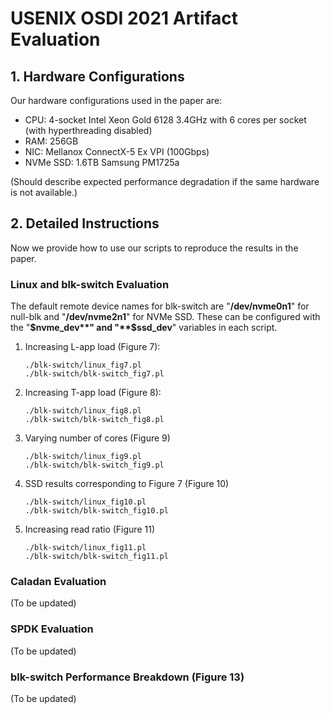 # USENIX OSDI 2021 Artifact Evaluation

## 1. Hardware Configurations
Our hardware configurations used in the paper are:
- CPU: 4-socket Intel Xeon Gold 6128 3.4GHz with 6 cores per socket (with hyperthreading disabled)
- RAM: 256GB
- NIC: Mellanox ConnectX-5 Ex VPI (100Gbps)
- NVMe SSD: 1.6TB Samsung PM1725a

(Should describe expected performance degradation if the same hardware is not available.)

## 2. Detailed Instructions
Now we provide how to use our scripts to reproduce the results in the paper. 

### Linux and blk-switch Evaluation
The default remote device names for blk-switch are "**/dev/nvme0n1**" for null-blk and "**/dev/nvme2n1**" for NVMe SSD. These can be configured with the "**$nvme_dev**" and "**$ssd_dev**" variables in each script.

1. Increasing L-app load (Figure 7):

   ```
   ./blk-switch/linux_fig7.pl
   ./blk-switch/blk-switch_fig7.pl
   ```

2. Increasing T-app load (Figure 8):

   ```
   ./blk-switch/linux_fig8.pl
   ./blk-switch/blk-switch_fig8.pl
   ```

3. Varying number of cores (Figure 9)

   ```
   ./blk-switch/linux_fig9.pl
   ./blk-switch/blk-switch_fig9.pl
   ```

4. SSD results corresponding to Figure 7 (Figure 10)

   ```
   ./blk-switch/linux_fig10.pl
   ./blk-switch/blk-switch_fig10.pl
   ```

5. Increasing read ratio (Figure 11)
  
   ```
   ./blk-switch/linux_fig11.pl
   ./blk-switch/blk-switch_fig11.pl
   ```

### Caladan Evaluation
(To be updated)

### SPDK Evaluation
(To be updated)

### blk-switch Performance Breakdown (Figure 13)
(To be updated)
